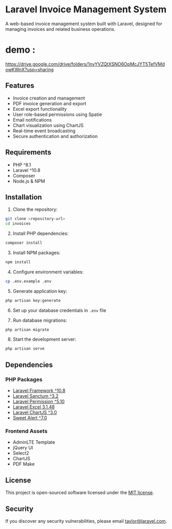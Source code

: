 # Laravel Invoice Management System

A web-based invoice management system built with Laravel, designed for managing invoices and related business operations.

# demo : 
https://drive.google.com/drive/folders/1nyYVZQtXSNO6OpMcJYT5TefVMdowKWnX?usp=sharing

## Features

- Invoice creation and management
- PDF invoice generation and export
- Excel export functionality 
- User role-based permissions using Spatie
- Email notifications
- Chart visualization using ChartJS
- Real-time event broadcasting
- Secure authentication and authorization

## Requirements

- PHP ^8.1
- Laravel ^10.8
- Composer
- Node.js & NPM

## Installation

1. Clone the repository:
```sh
git clone <repository-url>
cd invoices
```

2. Install PHP dependencies:
```sh
composer install
```

3. Install NPM packages:
```sh
npm install
```

4. Configure environment variables:
```sh
cp .env.example .env
```

5. Generate application key:
```sh
php artisan key:generate
```

6. Set up your database credentials in `.env` file

7. Run database migrations:
```sh
php artisan migrate
```

8. Start the development server:
```sh
php artisan serve
```

## Dependencies

### PHP Packages
- [Laravel Framework ^10.8](https://laravel.com)
- [Laravel Sanctum ^3.2](https://laravel.com/docs/sanctum)
- [Laravel Permission ^5.10](https://spatie.be/docs/laravel-permission)
- [Laravel Excel 3.1.48](https://laravel-excel.com)
- [Laravel ChartJS ^3.0](https://github.com/fx3costa/laravelchartjs)
- [Sweet Alert ^7.0](https://realrashid.github.io/sweet-alert)

### Frontend Assets
- AdminLTE Template
- jQuery UI
- Select2
- ChartJS
- PDF Make

## License

This project is open-sourced software licensed under the [MIT license](https://opensource.org/licenses/MIT).

## Security

If you discover any security vulnerabilities, please email [taylor@laravel.com](mailto:taylor@laravel.com).
